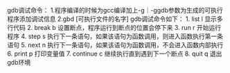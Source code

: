 gdb调试命令：
    1.程序编译的时候为gcc编译加上-g｜-ggdb参数为生成的可执行程序添加调试信息
    2.gbd [可执行文件的名字]
gdb调试命令如下：
    1. list l  显示多行代码
    2. break b 设置断点，程序运行到断点的位置会停下来
    3. run r 开始运行程序
    4. step s 执行下一条语句，如果该语句为函数调用，则进入函数执行第一条语句
    5. next n 执行下一条语句，如果该语句为函数调用，不会进入函数内部执行
    6. print p 打印变量值
    7. continue c 继续执行直到遇到下一个断点
    8. quit q 退出gdb环境